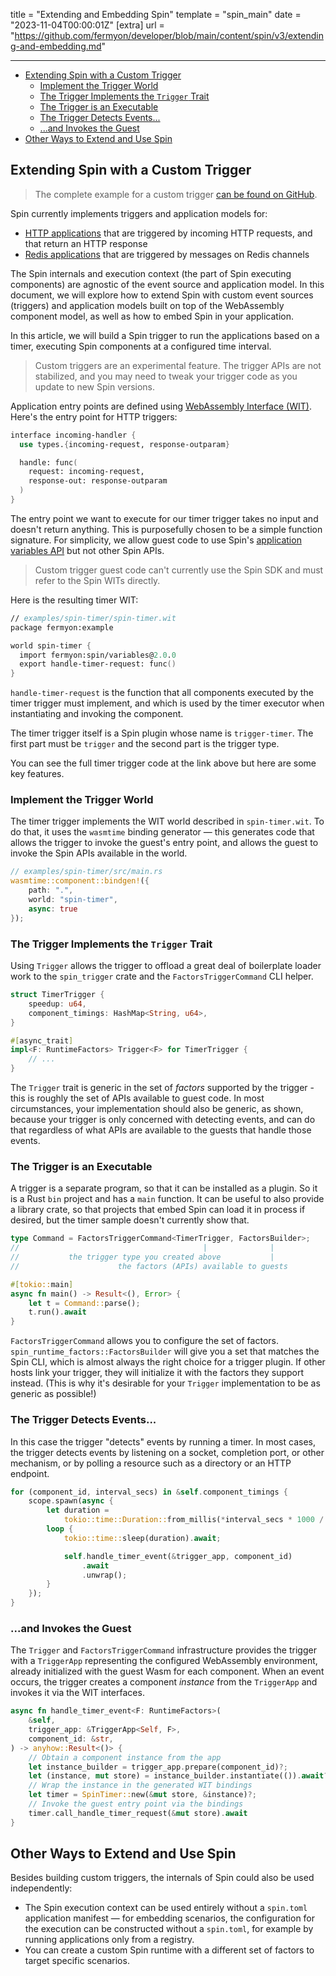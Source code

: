 title = "Extending and Embedding Spin"
template = "spin_main"
date = "2023-11-04T00:00:01Z"
[extra]
url = "https://github.com/fermyon/developer/blob/main/content/spin/v3/extending-and-embedding.md"

---
- [Extending Spin with a Custom Trigger](#extending-spin-with-a-custom-trigger)
  - [Implement the Trigger World](#implement-the-trigger-world)
  - [The Trigger Implements the `Trigger` Trait](#the-trigger-implements-the-trigger-trait)
  - [The Trigger is an Executable](#the-trigger-is-an-executable)
  - [The Trigger Detects Events...](#the-trigger-detects-events)
  - [...and Invokes the Guest](#and-invokes-the-guest)
- [Other Ways to Extend and Use Spin](#other-ways-to-extend-and-use-spin)

## Extending Spin with a Custom Trigger

> The complete example for a custom trigger [can be found on GitHub](https://github.com/fermyon/spin/tree/main/examples/spin-timer).

Spin currently implements triggers and application models for:

- [HTTP applications](./http-trigger.md) that are triggered by incoming HTTP
requests, and that return an HTTP response
- [Redis applications](./redis-trigger.md) that are triggered by messages on Redis
channels

The Spin internals and execution context (the part of Spin executing
components) are agnostic of the event source and application model.
In this document, we will explore how to extend Spin with custom event sources
(triggers) and application models built on top of the WebAssembly component
model, as well as how to embed Spin in your application.

In this article, we will build a Spin trigger to run the applications based on a
timer, executing Spin components at a configured time interval.

> Custom triggers are an experimental feature. The trigger APIs are not stabilized, and you may need to tweak your trigger code as you update to new Spin versions.

Application entry points are defined using
[WebAssembly Interface (WIT)](https://component-model.bytecodealliance.org/design/wit.html). Here's the entry point for HTTP triggers:

<!-- @nocpy -->

```fsharp
interface incoming-handler {
  use types.{incoming-request, response-outparam}

  handle: func(
    request: incoming-request,
    response-out: response-outparam
  )
}
```

The entry point we want to execute for our timer trigger takes no input and doesn't return anything. This is purposefully chosen
to be a simple function signature. For simplicity, we allow guest code to use Spin's [application variables API](./variables.md) but not other Spin APIs.

> Custom trigger guest code can't currently use the Spin SDK and must refer to the Spin WITs directly.

Here is the resulting timer WIT:

<!-- @nocpy -->

```fsharp
// examples/spin-timer/spin-timer.wit
package fermyon:example

world spin-timer {
  import fermyon:spin/variables@2.0.0
  export handle-timer-request: func()
}
```

`handle-timer-request` is the function that all components executed by the timer trigger must
implement, and which is used by the timer executor when instantiating and
invoking the component.

The timer trigger itself is a Spin plugin whose name is `trigger-timer`. The first part must be `trigger` and the second part is the trigger type.

You can see the full timer trigger code at the link above but here are some key features.

### Implement the Trigger World

The timer trigger implements the WIT world described in `spin-timer.wit`. To do that, it uses the `wasmtime` binding generator — this generates code that allows the trigger to invoke the guest's entry point, and allows the guest to invoke the Spin APIs available in the world.

<!-- @nocpy -->

```rust
// examples/spin-timer/src/main.rs
wasmtime::component::bindgen!({
    path: ".",
    world: "spin-timer",
    async: true
});
```

### The Trigger Implements the `Trigger` Trait

Using `Trigger` allows the trigger to offload a great deal of boilerplate loader work to the `spin_trigger` crate and the `FactorsTriggerCommand` CLI helper.

```rust
struct TimerTrigger {
    speedup: u64,
    component_timings: HashMap<String, u64>,
}

#[async_trait]
impl<F: RuntimeFactors> Trigger<F> for TimerTrigger {
    // ...
}
```

The `Trigger` trait is generic in the set of _factors_ supported by the trigger - this is roughly the set of APIs available to guest code. In most circumstances, your implementation should also be generic, as shown, because your trigger is only concerned with detecting events, and can do that regardless of what APIs are available to the guests that handle those events.

### The Trigger is an Executable

A trigger is a separate program, so that it can be installed as a plugin. So it is a Rust `bin` project and has a `main` function. It can be useful to also provide a library crate, so that projects that embed Spin can load it in process if desired, but the timer sample doesn't currently show that.

```rust
type Command = FactorsTriggerCommand<TimerTrigger, FactorsBuilder>;
//                                         |              |
//           the trigger type you created above           |
//                      the factors (APIs) available to guests

#[tokio::main]
async fn main() -> Result<(), Error> {
    let t = Command::parse();
    t.run().await
}
```

`FactorsTriggerCommand` allows you to configure the set of factors. `spin_runtime_factors::FactorsBuilder` will give you a set that matches the Spin CLI, which is almost always the right choice for a trigger plugin. If other hosts link your trigger, they will initialize it with the factors they support instead. (This is why it's desirable for your `Trigger` implementation to be as generic as possible!)

### The Trigger Detects Events...

In this case the trigger "detects" events by running a timer. In most cases, the trigger detects events by listening on a socket, completion port, or other mechanism, or by polling a resource such as a directory or an HTTP endpoint.

```rust
for (component_id, interval_secs) in &self.component_timings {
    scope.spawn(async {
        let duration =
            tokio::time::Duration::from_millis(*interval_secs * 1000 / speedup);
        loop {
            tokio::time::sleep(duration).await;

            self.handle_timer_event(&trigger_app, component_id)
                .await
                .unwrap();
        }
    });
}
```

### ...and Invokes the Guest

The `Trigger` and `FactorsTriggerCommand` infrastructure provides the trigger with a `TriggerApp` representing the configured WebAssembly environment, already initialized with the guest Wasm for each component. When an event occurs, the trigger creates a component _instance_ from the `TriggerApp` and invokes it via the WIT interfaces.

```rust
async fn handle_timer_event<F: RuntimeFactors>(
    &self,
    trigger_app: &TriggerApp<Self, F>,
    component_id: &str,
) -> anyhow::Result<()> {
    // Obtain a component instance from the app
    let instance_builder = trigger_app.prepare(component_id)?;
    let (instance, mut store) = instance_builder.instantiate(()).await?;
    // Wrap the instance in the generated WIT bindings
    let timer = SpinTimer::new(&mut store, &instance)?;
    // Invoke the guest entry point via the bindings
    timer.call_handle_timer_request(&mut store).await
}
```

## Other Ways to Extend and Use Spin

Besides building custom triggers, the internals of Spin could also be used independently:

- The Spin execution context can be used entirely without a `spin.toml` application manifest — for embedding scenarios, the configuration for the
execution can be constructed without a `spin.toml`, for example by running applications only from a registry.
- You can create a custom Spin runtime with a different set of factors to target specific scenarios.
